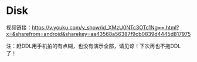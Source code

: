 # Disk
视频链接：https://v.youku.com/v_show/id_XMzU0NTc3OTc1Ng==.html?x=&sharefrom=android&sharekey=aa43568a56387f9cb0839d4445d817975

注：赶DDL用手机拍的有点糊，也没有演示全部，请见谅！下次再也不拖DDL了！
